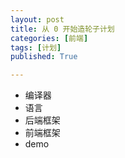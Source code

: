 ```yaml
---
layout: post
title: 从 0 开始造轮子计划
categories: [前端]
tags: [计划]
published: True

---
```


- 编译器
- 语言
- 后端框架
- 前端框架
- demo